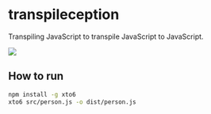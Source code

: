 # transpileception
Transpiling JavaScript to transpile JavaScript to JavaScript.

![](http://sensesofcinema.com/wp-content/uploads/2010/10/inception1.png)

## How to run
```bash
npm install -g xto6
xto6 src/person.js -o dist/person.js
```